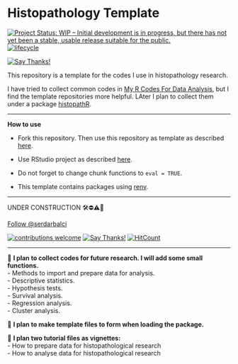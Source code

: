 
<!-- README.md is generated from README.Rmd. Please edit that file -->

# Histopathology Template

<!-- badges: start -->

<!-- [![CRAN_Release_Badge](http://www.r-pkg.org/badges/version-ago/histopathR)](https://CRAN.R-project.org/package=histopathR) -->

[![Project Status: WIP – Initial development is in progress, but there
has not yet been a stable, usable release suitable for the
public.](https://www.repostatus.org/badges/latest/wip.svg)](https://www.repostatus.org/#wip)
[![lifecycle](https://img.shields.io/badge/lifecycle-experimental-orange.svg)](https://www.tidyverse.org/lifecycle/)
<!-- [![Travis Build Status](https://travis-ci.com/sbalci/histopathR.svg?branch=master)](https://travis-ci.com/sbalci/histopathR) -->
<!-- [![codecov](https://codecov.io/gh/sbalci/histopathR/branch/master/graph/badge.svg)](https://codecov.io/gh/sbalci/histopathR) -->
<!-- [![Appveyor Build status](https://ci.appveyor.com/api/projects/status/1cxwgpgfi1x9vcdc?svg=true)](https://ci.appveyor.com/project/sbalci/histopathr) -->
<!-- [![Coverage Status](https://coveralls.io/repos/github/sbalci/histopathR/badge.svg?branch=master)](https://coveralls.io/github/sbalci/histopathR?branch=master) -->
<!-- [![CircleCI](https://circleci.com/gh/sbalci/histopathR.svg?style=svg)](https://circleci.com/gh/sbalci/histopathR) -->
<!-- [![Requirements Status](https://requires.io/github/sbalci/histopathR/requirements.svg?branch=master)](https://requires.io/github/sbalci/histopathR/requirements/?branch=master) -->
<!-- [![Libraries.io dependency status for GitHub repo](https://img.shields.io/librariesio/github/sbalci/histopathR.svg)](https://libraries.io/github/sbalci/histopathR) -->
<!-- [![CodeFactor](https://www.codefactor.io/repository/github/sbalci/histopathr/badge)](https://www.codefactor.io/repository/github/sbalci/histopathr) -->
<!-- [![DepShield Badge](https://depshield.sonatype.org/badges/sbalci/histopathR/depshield.svg)](https://depshield.github.io) -->
<!-- [![GuardRails badge](https://badges.guardrails.io/sbalci/histopathR.svg?token=13e00877a2660679719002a221904a94ad23d9cf7d31e176ad96aeabe1987be8)](https://dashboard.guardrails.io/default/gh/sbalci/histopathR) -->
<!-- [![GitHub last commit](https://img.shields.io/github/last-commit/sbalci/histopathR.svg)](https://github.com/sbalci/histopathR/commits/master) -->
<!-- [![Daily downloads badge](https://cranlogs.r-pkg.org/badges/last-day/histopathR?color=blue)](https://CRAN.R-project.org/package=histopathR) -->
<!-- [![GitHub version](https://img.shields.io/badge/GitHub-0.0.0.9000-orange.svg?style=flat-square)](https://github.com/sbalci/histopathR/) -->
<!-- [![GitHub issues](https://img.shields.io/github/issues/sbalci/histopathR.svg)](https://github.com/sbalci/histopathR/issues) -->
<!-- [![GitHub code size in bytes](https://img.shields.io/github/languages/code-size/sbalci/histopathR.svg)](https://github.com/sbalci/histopathR) -->
<!-- [![GitHub forks](https://img.shields.io/github/forks/sbalci/histopathR.svg)](https://github.com/sbalci/histopathR/network) -->
<!-- [![GitHub stars](https://img.shields.io/github/stars/sbalci/histopathR.svg)](https://github.com/sbalci/histopathR/stargazers) -->
<!-- [![Website](https://img.shields.io/badge/website-histopathR-orange.svg?colorB=E91E63)](https://sbalci.github.io/histopathR/) -->
<!-- [![HitCount](http://hits.dwyl.io/sbalci/histopathR.svg)](http://hits.dwyl.io/sbalci/histopathR) -->
<!-- [![Twitter](https://img.shields.io/twitter/url/https/github.com/sbalci/histopathR.svg?style=social)](https://twitter.com/intent/tweet?text=%23rstats%20codes%20for%20histopathology%20research%20by%20@serdarbalci&url=https%3A%2F%2Fgithub.com%2Fsbalci%2FhistopathR) -->
<!-- ![GitHub](https://img.shields.io/github/license/sbalci/histopathR.svg) -->
<!-- [![contributions welcome](https://img.shields.io/badge/contributions-welcome-brightgreen.svg?style=flat)](https://github.com/sbalci/histopathR/issues) -->
[![Say
Thanks\!](https://img.shields.io/badge/Say%20Thanks-!-1EAEDB.svg)](https://saythanks.io/to/sbalci)
<!-- badges: end -->

This repository is a template for the codes I use in histopathology
research.

I have tried to collect common codes in [My R Codes For Data
Analysis](https://sbalci.github.io/MyRCodesForDataAnalysis/), but I find
the template repositories more helpful. LAter I plan to collect them
under a package [histopathR](https://sbalci.github.io/histopathR/).

-----

**How to use**

  - Fork this repository. Then use this repository as template as
    described
    [here](https://help.github.com/en/articles/creating-a-repository-from-a-template).

  - Use RStudio project as described
    [here](https://happygitwithr.com/existing-github-first.html#new-rstudio-project-via-git-clone-1).

  - Do not forget to change chunk functions to `eval = TRUE`.

  - This template contains packages using
    [renv](https://rstudio.github.io/renv/articles/renv.html).

-----

UNDER CONSTRUCTION 🛠⛔️⚠️🔩

<!-- https://sbalci.github.io/histopathR/ -->

<a class="twitter-follow-button" data-show-count="false" href="https://twitter.com/serdarbalci">Follow
@serdarbalci</a>

<script async src="https://platform.twitter.com/widgets.js" charset="utf-8"></script>

[![contributions
welcome](https://img.shields.io/badge/contributions-welcome-brightgreen.svg?style=flat)](https://github.com/sbalci/histopathR/issues)
[![Say
Thanks\!](https://img.shields.io/badge/Say%20Thanks-!-1EAEDB.svg)](https://saythanks.io/to/sbalci)
[![HitCount](http://hits.dwyl.io/sbalci/histopathR.svg)](http://hits.dwyl.io/sbalci/histopathR)

-----

🔬 **I plan to collect codes for future research. I will add some small
functions.**  
\- Methods to import and prepare data for analysis.  
\- Descriptive statistics.  
\- Hypothesis tests.  
\- Survival analysis.  
\- Regression analysis.  
\- Cluster analysis.

🔬 **I plan to make template files to form when loading the package.**

🔬 **I plan two tutorial files as vignettes:**  
\- How to prepare data for histopathological research  
\- How to analyse data for histopathological research
